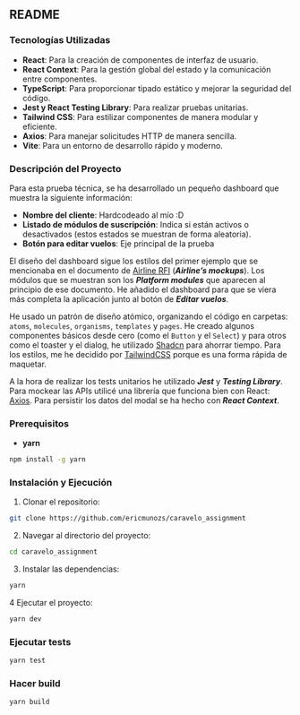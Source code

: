 ## README

### Tecnologías Utilizadas

- **React**: Para la creación de componentes de interfaz de usuario.
- **React Context**: Para la gestión global del estado y la comunicación entre componentes.
- **TypeScript**: Para proporcionar tipado estático y mejorar la seguridad del código.
- **Jest y React Testing Library**: Para realizar pruebas unitarias.
- **Tailwind CSS**: Para estilizar componentes de manera modular y eficiente.
- **Axios**: Para manejar solicitudes HTTP de manera sencilla.
- **Vite**: Para un entorno de desarrollo rápido y moderno.

### Descripción del Proyecto

Para esta prueba técnica, se ha desarrollado un pequeño dashboard que muestra la siguiente información:

- **Nombre del cliente**: Hardcodeado al mío :D
- **Listado de módulos de suscripción**: Indica si están activos o desactivados (estos estados se muestran de forma aleatoria).
- **Botón para editar vuelos**: Eje principal de la prueba

El diseño del dashboard sigue los estilos del primer ejemplo que se mencionaba en el documento de [Airline RFI](https://docs.google.com/document/d/1pm71VuhuXoA-vWgisG0zUFKARx1F9Kk9BbX_fkeu37o/edit#heading=h.7pb623zglks6) (**_Airline’s mockups_**). Los módulos que se muestran son los **_Platform modules_** que aparecen al principio de ese documento. He añadido el dashboard para que se viera más completa la aplicación junto al botón de **_Editar vuelos_**.

He usado un patrón de diseño atómico, organizando el código en carpetas: `atoms`, `molecules`, `organisms`, `templates` y `pages`. He creado algunos componentes básicos desde cero (como el `Button` y el `Select`) y para otros como el toaster y el dialog, he utilizado [Shadcn](https://ui.shadcn.com/) para ahorrar tiempo. Para los estilos, me he decidido por [TailwindCSS](https://tailwindcss.com) porque es una forma rápida de maquetar.

A la hora de realizar los tests unitarios he utilizado **_Jest_** y **_Testing Library_**. Para mockear las APIs utilicé una librería que funciona bien con React: [Axios](https://www.npmjs.com/package/axios). Para persistir los datos del modal se ha hecho con **_React Context_**.

### Prerequisitos

- **yarn**

```bash
npm install -g yarn
```

### Instalación y Ejecución

1. Clonar el repositorio:

```bash
git clone https://github.com/ericmunozs/caravelo_assignment
```

2. Navegar al directorio del proyecto:

```bash
cd caravelo_assignment
```

3. Instalar las dependencias:

```bash
yarn
```

4 Ejecutar el proyecto:

```bash
yarn dev
```

### Ejecutar tests

```bash
yarn test
```

### Hacer build

```bash
yarn build
```
